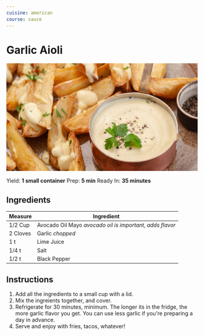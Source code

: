 ```yaml
---
cuisine: american
course: sauce
---
```


# Garlic Aioli

![Photo](../_images/garlic-aioli.jpg)

Yield: **1 small container**
Prep: **5 min**
Ready In: **35 minutes**

## Ingredients

Measure|Ingredient
---|---
1/2 Cup|Avocado Oil Mayo *avocado oil is important, adds flavor*
2 Cloves|Garlic *chopped*
1 t|Lime Juice
1/4 t|Salt
1/2 t|Black Pepper

## Instructions

1. Add all the ingredients to a small cup with a lid.
2. Mix the ingreients together, and cover.
3. Refrigerate for 30 minutes, minimum. The longer its in the fridge, the more garlic flavor you get. You can use less garlic if you're preparing a day in advance.
4. Serve and enjoy with fries, tacos, whatever!
